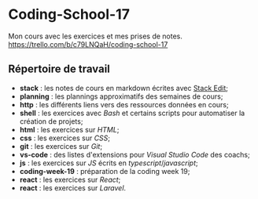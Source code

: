 # Coding-School-17

Mon cours avec les exercices et mes prises de notes.
https://trello.com/b/c79LNQaH/coding-school-17

## Répertoire de travail

-   **stack** : les notes de cours en markdown écrites avec [Stack Edit](https://stackedit.io/);
-   **planning** : les plannings approximatifs des semaines de cours;
-   **http** : les différents liens vers des ressources données en cours;
-   **shell** : les exercices avec _Bash_ et certains scripts pour automatiser la création de projets;
-   **html** : les exercices sur _HTML_;
-   **css** : les exercices sur _CSS_;
-   **git** : les exercices sur _Git_;
-   **vs-code** : des listes d'extensions pour _Visual Studio Code_ des coachs;
-   **js** : les exercices sur _JS_ écrits en _typescript_/_javascript_;
-   **coding-week-19** : préparation de la coding week 19;
-   **react** : les exercices sur _React_;
-   **react** : les exercices sur _Laravel_.
